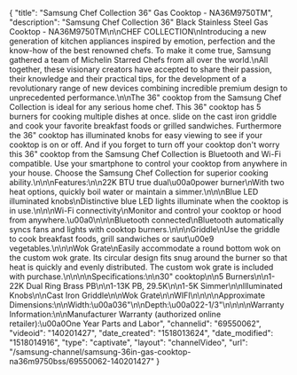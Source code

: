 {
    "title": "Samsung Chef Collection 36\" Gas Cooktop - NA36M9750TM",
    "description": "Samsung Chef Collection 36\" Black Stainless Steel Gas Cooktop - NA36M9750TM\n\nCHEF COLLECTION\nIntroducing a new generation of kitchen appliances inspired by emotion, perfection and the know-how of the best renowned chefs. To make it come true, Samsung gathered a team of Michelin Starred Chefs from all over the world.\nAll together, these visionary creators have accepted to share their passion, their knowledge and their practical tips, for the development of a revolutionary range of new devices combining incredible premium design to unprecedented performance.\n\nThe 36\" cooktop from the Samsung Chef Collection is ideal for any serious home chef. This 36\" cooktop has 5 burners for cooking multiple dishes at once. slide on the cast iron griddle and cook your favorite breakfast foods or grilled sandwiches. Furthermore the 36\" cooktop has illuminated knobs for easy viewing to see if your cooktop is on or off. And if you forget to turn off your cooktop don't worry this 36\" cooktop from the Samsung Chef Collection is Bluetooth and Wi-Fi compatible. Use your smartphone to control your cooktop from anywhere in your house. Choose the Samsung Chef Collection for superior cooking ability.\n\n\nFeatures:\n\n22K BTU true dual\u00a0power burner\nWith two heat options, quickly boil water or maintain a simmer.\n\n\nBlue LED illuminated knobs\nDistinctive blue LED lights illuminate when the cooktop is in use.\n\n\nWi-Fi connectivity\nMonitor and control your cooktop or hood from anywhere.\u00a0\n\n\nBluetooth connected\nBluetooth automatically syncs fans and lights with cooktop burners.\n\n\nGriddle\nUse the griddle to cook breakfast foods, grill sandwiches or saut\u00e9 vegetables.\n\n\nWok Grate\nEasily accommodate a round bottom wok on the custom wok grate. Its circular design fits snug around the burner so that heat is quickly and evenly distributed. The custom wok grate is included with purchase.\n\n\n\nSpecifications:\n\n30\" cooktop\n\n5 Burners\n\n1-22K Dual Ring Brass PB\n\n1-13K PB, 29.5K\n\n1-5K Simmer\n\nIlluminated Knobs\n\nCast Iron Griddle\n\nWok Grate\n\nWIFI\n\n\n\nApproximate Dimensions:\n\nWidth:\u00a036\"\n\nDepth:\u00a022-1\/3\"\n\n\n\nWarranty Information:\n\nManufacturer Warranty (authorized online retailer):\u00a0One Year Parts and Labor",
    "channelid": "69550062",
    "videoid": "140201427",
    "date_created": "1518013624",
    "date_modified": "1518014916",
    "type": "captivate",
    "layout": "channelVideo",
    "url": "\/samsung-channel\/samsung-36in-gas-cooktop-na36m9750bss\/69550062-140201427"
}